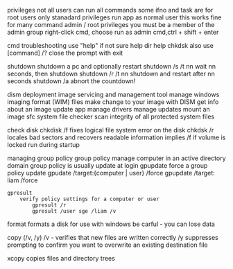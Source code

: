 privileges 
	not all users can run all commands
		some ifno and task are for root users only
	stanadard privileges
		run app as normal user
		this works fine for many command
	admin / root privileges
		you must be a member of the admin group 
		right-click cmd, choose run as admin
		cmd,ctrl + shift + enter
		
cmd troubleshooting 
	use "help" if not sure
		help dir
		help chkdsk
	also use
		[command] /?
	close the prompt with exit

shutdown
	shutdown a pc 
		and optionally restart
	shutdown /s /t nn
		wait nn seconds, then shutdown
	shutdown /r /t nn
		shutdown  and restart after nn seconds
	shutdown /a 
		abnort the countdown!
	
dism
	deployment image servicing and management tool
		manage windows imaging format (WIM) files
	make change to your image with DISM
		get info about an image 
		update app
		manage drivers 
		manage updates
		mount an image
sfc 
	system file checker
		scan integrity of all protected system files

check disk
	chkdisk /f
		fixes logical file system error on the disk
	chkdsk /r
		locales bad sectors and recovers readable information
		implies /f
	if volume is locked run during startup
	
managing group policy
	group policy
		manage computer in an active directory domain
		group policy is usually update at login
	gpupdate
		force a group policy update
		gpudate /target:{computer | user} /force
		gpupdate /target: liam /force
		
	gpresult
		verify policy settings for a computer or user
			gpresult /r
			gpresult /user sge /liam /v
format
	formats a disk for use with windows 
		be carful - you can lose data 

copy (/v, /y)
	/v - verifies that new files are written correctly 
	/y suppresses prompting to confirm you want to overwrite an existing destination file
	
	
xcopy 
	copies files and directory trees 